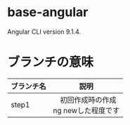 # base-angular
Angular CLI version 9.1.4.

# ブランチの意味
|ブランチ名|説明|
|-|-|
|step1|　初回作成時の作成<br>ng newした程度です

